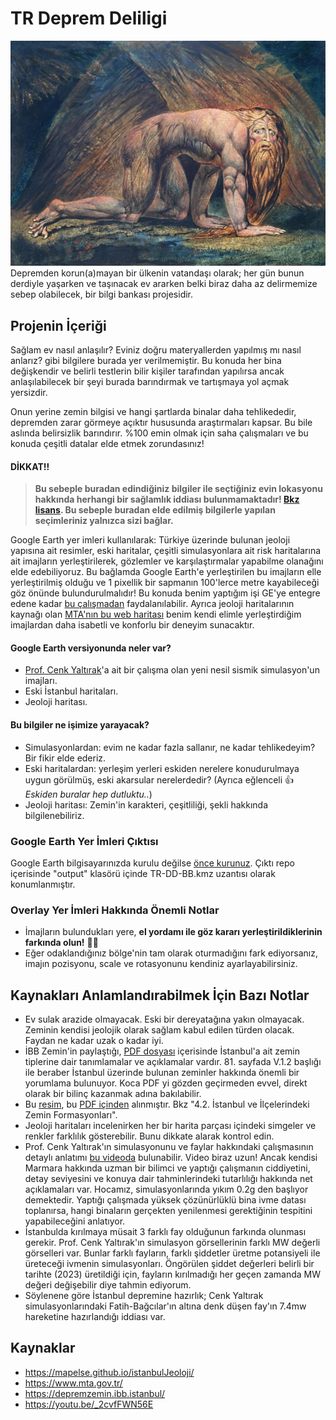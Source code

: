 # TR Deprem Deliligi
![](/William_Blake_-_Nebuchadnezzar.jpg)
 Depremden korun(a)mayan bir ülkenin vatandaşı olarak; her gün bunun derdiyle yaşarken ve taşınacak ev ararken belki biraz daha az delirmemize sebep olabilecek, bir bilgi bankası projesidir.
## Projenin İçeriği
Sağlam ev nasıl anlaşılır? Eviniz doğru materyallerden yapılmış mı nasıl anlarız? gibi bilgilere burada yer verilmemiştir. Bu konuda her bina değişkendir ve belirli testlerin bilir kişiler tarafından yapılırsa ancak anlaşılabilecek bir şeyi burada barındırmak ve tartışmaya yol açmak yersizdir. 

Onun yerine zemin bilgisi ve hangi şartlarda binalar daha tehlikededir, depremden zarar görmeye açıktır hususunda araştırmaları kapsar. Bu bile aslında belirsizlik barındırır. %100 emin olmak için saha çalışmaları ve bu konuda çeşitli datalar elde etmek zorundasınız!
#### **DİKKAT!!**
>**Bu sebeple buradan edindiğiniz bilgiler ile seçtiğiniz evin lokasyonu hakkında herhangi bir sağlamlık iddiası bulunmamaktadır! [Bkz lisans](/LICENSE). Bu sebeple buradan elde edilmiş bilgilerle yapılan seçimleriniz yalnızca sizi bağlar.**

Google Earth yer imleri kullanılarak: Türkiye üzerinde bulunan jeoloji yapısına ait resimler, eski haritalar, çeşitli simulasyonlara ait risk haritalarına ait imajların yerleştirilerek, gözlemler ve karşılaştırmalar yapabilme olanağını elde edebiliyoruz. 
Bu bağlamda Google Earth'e yerleştirilen bu imajların elle yerleştirilmiş olduğu ve 1 pixellik bir sapmanın 100'lerce metre kayabileceği göz önünde bulundurulmalıdır! Bu konuda benim yaptığım işi GE'ye entegre edene kadar [bu çalışmadan](https://mapelse.github.io/istanbulJeoloji/) faydalanılabilir. Ayrıca jeoloji haritalarının kaynağı olan [MTA'nın bu web haritası](http://yerbilimleri.mta.gov.tr/anasayfa.aspx) benim kendi elimle yerleştirdiğim imajlardan daha isabetli ve konforlu bir deneyim sunacaktır.  

#### Google Earth versiyonunda neler var?
+ [Prof. Cenk Yaltırak](https://www.researchgate.net/profile/Cenk-Yaltirak)'a ait bir çalışma olan yeni nesil sismik simulasyon'un imajları.
+ Eski İstanbul haritaları. 
+ Jeoloji haritası.

#### Bu bilgiler ne işimize yarayacak?
+ Simulasyonlardan: evim ne kadar fazla sallanır, ne kadar tehlikedeyim? Bir fikir elde ederiz.
+ Eski haritalardan: yerleşim yerleri eskiden nerelere konudurulmaya uygun görülmüş, eski akarsular nerelerdedir? (Ayrıca eğlenceli :+1: *Eskiden buralar hep dutluktu..*)
+ Jeoloji haritası: Zemin'in karakteri, çeşitliliği, şekli hakkında bilgilenebiliriz.

### Google Earth Yer İmleri Çıktısı
Google Earth bilgisayarınızda kurulu değilse [önce kurunuz](https://support.google.com/earth/answer/21955?hl=tr). Çıktı repo içerisinde "output" klasörü içinde TR-DD-BB.kmz uzantısı olarak konumlanmıştır.

### Overlay Yer İmleri Hakkında Önemli Notlar
+ İmajların bulundukları yere, **el yordamı ile göz kararı yerleştirildiklerinin farkında olun!** :frowning_man:
+ Eğer odaklandığınız bölge'nin tam olarak oturmadığını fark ediyorsanız, imajın pozisyonu, scale ve rotasyonunu kendiniz ayarlayabilirsiniz.

## Kaynakları Anlamlandırabilmek İçin Bazı Notlar
+ Ev sulak arazide olmayacak. Eski bir dereyatağına yakın olmayacak. Zeminin kendisi jeolojik olarak sağlam kabul edilen türden olacak. Faydan ne kadar uzak o kadar iyi. 
+ İBB Zemin'in paylaştığı, [PDF dosyası](/sources/iSTANBUL-iL-ALANI-JEOLOJiSi-YoNETiCi-oZETi_2013.pdf) içerisinde İstanbul'a ait zemin tiplerine dair tanımlamalar ve açıklamalar vardır. 81. sayfada V.1.2 başlığı ile beraber İstanbul üzerinde bulunan zeminler hakkında önemli bir yorumlama bulunuyor. Koca PDF yi gözden geçirmeden evvel, direkt olarak bir bilinç kazanmak adına bakılabilir. 
+ Bu [resim](/sources/İstanbul-toprak-zemin-harita.JPG), bu [PDF içinden](/sources/İstanbul-Zemin-ve-Ev-fiyatları-ilişkisi.pdf) alınmıştır. Bkz "4.2. İstanbul ve İlçelerindeki Zemin Formasyonları".
+ Jeoloji haritaları incelenirken her bir harita parçası içindeki simgeler ve renkler farklılık gösterebilir. Bunu dikkate alarak kontrol edin.
+ Prof. Cenk Yaltırak'ın simulasyonunu ve faylar hakkındaki çalışmasının detaylı anlatımı [bu videoda](https://youtu.be/_2cvfFWN56E) bulunabilir. Video biraz uzun! Ancak kendisi Marmara hakkında uzman bir bilimci ve yaptığı çalışmanın ciddiyetini, detay seviyesini ve konuya dair tahminlerindeki tutarlılığı hakkında net açıklamaları var. Hocamız, simulasyonlarında yıkım 0.2g den başlıyor demektedir. Yaptığı çalışmada yüksek çözünürlüklü bina ivme datası toplanırsa, hangi binaların gerçekten yenilenmesi gerektiğinin tespitini yapabileceğini anlatıyor.
+ İstanbulda kırılmaya müsait 3 farklı fay olduğunun farkında olunması gerekir. Prof. Cenk Yaltırak'ın simulasyon görsellerinin farklı MW değerli görselleri var. Bunlar farklı fayların, farklı şiddetler üretme potansiyeli ile üreteceği ivmenin simulasyonları. Öngörülen şiddet değerleri belirli bir tarihte (2023) üretildiği için, fayların kırılmadığı her geçen zamanda MW değeri değişebilir diye tahmin ediyorum.
+ Söylenene göre İstanbul depremine hazırlık; Cenk Yaltırak simulasyonlarındaki Fatih-Bağcılar'ın altına denk düşen fay'ın 7.4mw hareketine hazırlandığı iddiası var. 

## Kaynaklar
+ https://mapelse.github.io/istanbulJeoloji/
+ https://www.mta.gov.tr/
+ https://depremzemin.ibb.istanbul/
+ https://youtu.be/_2cvfFWN56E